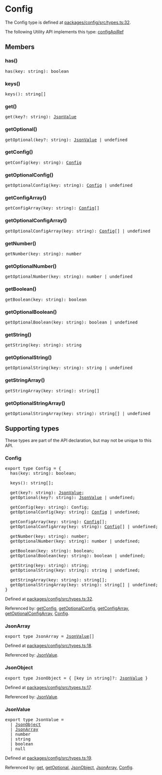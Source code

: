 # Config

The Config type is defined at
[packages/config/src/types.ts:32](https://github.com/spotify/backstage/blob/ca535f2f66c3a4980c80f4b1a049dfd07569010e/packages/config/src/types.ts#L32).

The following Utility API implements this type:
[configApiRef](./README.md#config)

## Members

### has()

<pre>
has(key: string): boolean
</pre>

### keys()

<pre>
keys(): string[]
</pre>

### get()

<pre>
get(key?: string): <a href="#jsonvalue">JsonValue</a>
</pre>

### getOptional()

<pre>
getOptional(key?: string): <a href="#jsonvalue">JsonValue</a> | undefined
</pre>

### getConfig()

<pre>
getConfig(key: string): <a href="#config">Config</a>
</pre>

### getOptionalConfig()

<pre>
getOptionalConfig(key: string): <a href="#config">Config</a> | undefined
</pre>

### getConfigArray()

<pre>
getConfigArray(key: string): <a href="#config">Config</a>[]
</pre>

### getOptionalConfigArray()

<pre>
getOptionalConfigArray(key: string): <a href="#config">Config</a>[] | undefined
</pre>

### getNumber()

<pre>
getNumber(key: string): number
</pre>

### getOptionalNumber()

<pre>
getOptionalNumber(key: string): number | undefined
</pre>

### getBoolean()

<pre>
getBoolean(key: string): boolean
</pre>

### getOptionalBoolean()

<pre>
getOptionalBoolean(key: string): boolean | undefined
</pre>

### getString()

<pre>
getString(key: string): string
</pre>

### getOptionalString()

<pre>
getOptionalString(key: string): string | undefined
</pre>

### getStringArray()

<pre>
getStringArray(key: string): string[]
</pre>

### getOptionalStringArray()

<pre>
getOptionalStringArray(key: string): string[] | undefined
</pre>

## Supporting types

These types are part of the API declaration, but may not be unique to this API.

### Config

<pre>
export type Config = {
  has(key: string): boolean;

  keys(): string[];

  get(key?: string): <a href="#jsonvalue">JsonValue</a>;
  getOptional(key?: string): <a href="#jsonvalue">JsonValue</a> | undefined;

  getConfig(key: string): Config;
  getOptionalConfig(key: string): <a href="#config">Config</a> | undefined;

  getConfigArray(key: string): <a href="#config">Config</a>[];
  getOptionalConfigArray(key: string): <a href="#config">Config</a>[] | undefined;

  getNumber(key: string): number;
  getOptionalNumber(key: string): number | undefined;

  getBoolean(key: string): boolean;
  getOptionalBoolean(key: string): boolean | undefined;

  getString(key: string): string;
  getOptionalString(key: string): string | undefined;

  getStringArray(key: string): string[];
  getOptionalStringArray(key: string): string[] | undefined;
}
</pre>

Defined at
[packages/config/src/types.ts:32](https://github.com/spotify/backstage/blob/ca535f2f66c3a4980c80f4b1a049dfd07569010e/packages/config/src/types.ts#L32).

Referenced by: [getConfig](#getconfig), [getOptionalConfig](#getoptionalconfig),
[getConfigArray](#getconfigarray),
[getOptionalConfigArray](#getoptionalconfigarray), [Config](#config).

### JsonArray

<pre>
export type JsonArray = <a href="#jsonvalue">JsonValue</a>[]
</pre>

Defined at
[packages/config/src/types.ts:18](https://github.com/spotify/backstage/blob/ca535f2f66c3a4980c80f4b1a049dfd07569010e/packages/config/src/types.ts#L18).

Referenced by: [JsonValue](#jsonvalue).

### JsonObject

<pre>
export type JsonObject = { [key in string]?: <a href="#jsonvalue">JsonValue</a> }
</pre>

Defined at
[packages/config/src/types.ts:17](https://github.com/spotify/backstage/blob/ca535f2f66c3a4980c80f4b1a049dfd07569010e/packages/config/src/types.ts#L17).

Referenced by: [JsonValue](#jsonvalue).

### JsonValue

<pre>
export type JsonValue =
  | <a href="#jsonobject">JsonObject</a>
  | <a href="#jsonarray">JsonArray</a>
  | number
  | string
  | boolean
  | null
</pre>

Defined at
[packages/config/src/types.ts:19](https://github.com/spotify/backstage/blob/ca535f2f66c3a4980c80f4b1a049dfd07569010e/packages/config/src/types.ts#L19).

Referenced by: [get](#get), [getOptional](#getoptional),
[JsonObject](#jsonobject), [JsonArray](#jsonarray), [Config](#config).
